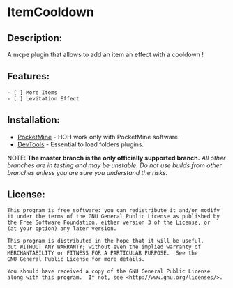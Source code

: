 # ItemCooldown

## Description:
A mcpe plugin that allows to add an item an effect with a cooldown !

## Features:
    - [ ] More Items
    - [ ] Levitation Effect
    
## Installation:
* [PocketMine](https://jenkins.pmmp.io/job/PHP-7.2-Aggregate/) - HOH work only with PocketMine software.
* [DevTools](https://github.com/pmmp/PocketMine-DevTools) - Essential to load folders plugins.


NOTE: **The master branch is the only officially supported branch.**
_All other branches are in testing and may be unstable. Do not use builds from other branches unless you are sure you understand the risks._

## License:

	This program is free software: you can redistribute it and/or modify
	it under the terms of the GNU General Public License as published by
	the Free Software Foundation, either version 3 of the License, or
	(at your option) any later version.

	This program is distributed in the hope that it will be useful,
	but WITHOUT ANY WARRANTY; without even the implied warranty of
	MERCHANTABILITY or FITNESS FOR A PARTICULAR PURPOSE.  See the
	GNU General Public License for more details.

	You should have received a copy of the GNU General Public License
	along with this program.  If not, see <http://www.gnu.org/licenses/>.
